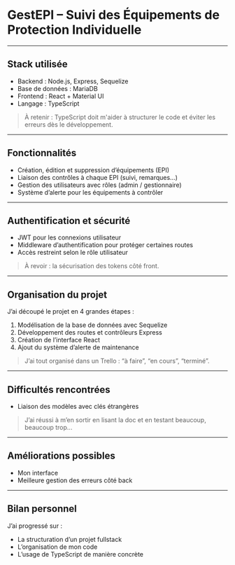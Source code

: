 # GestEPI – Suivi des Équipements de Protection Individuelle

---

## Stack utilisée

- Backend : Node.js, Express, Sequelize
- Base de données : MariaDB
- Frontend : React + Material UI
- Langage : TypeScript

> À retenir : TypeScript doit m'aider à structurer le code et éviter les erreurs dès le développement.

---

## Fonctionnalités

- Création, édition et suppression d’équipements (EPI)
- Liaison des contrôles à chaque EPI (suivi, remarques…)
- Gestion des utilisateurs avec rôles (admin / gestionnaire)
- Système d’alerte pour les équipements à contrôler

---

## Authentification et sécurité

- JWT pour les connexions utilisateur
- Middleware d’authentification pour protéger certaines routes
- Accès restreint selon le rôle utilisateur

> À revoir : la sécurisation des tokens côté front.

---

## Organisation du projet

J’ai découpé le projet en 4 grandes étapes :

1. Modélisation de la base de données avec Sequelize
2. Développement des routes et contrôleurs Express
3. Création de l’interface React
4. Ajout du système d’alerte de maintenance

> J’ai tout organisé dans un Trello : “à faire”, “en cours”, “terminé”.

---

## Difficultés rencontrées

- Liaison des modèles avec clés étrangères

> J’ai réussi à m’en sortir en lisant la doc et en testant beaucoup, beaucoup trop...

---

## Améliorations possibles

- Mon interface
- Meilleure gestion des erreurs côté back

---

## Bilan personnel

J’ai progressé sur :

- La structuration d’un projet fullstack
- L’organisation de mon code
- L’usage de TypeScript de manière concrète
